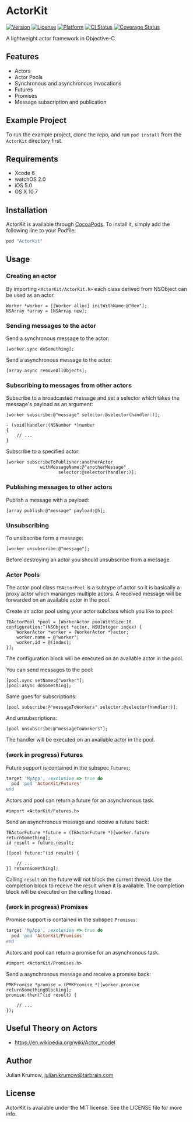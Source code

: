 # ActorKit

[![Version](https://img.shields.io/cocoapods/v/ActorKit.svg?style=flat)](http://cocoadocs.org/docsets/ActorKit)
[![License](https://img.shields.io/cocoapods/l/ActorKit.svg?style=flat)](http://cocoadocs.org/docsets/ActorKit)
[![Platform](https://img.shields.io/cocoapods/p/ActorKit.svg?style=flat)](http://cocoadocs.org/docsets/ActorKit)
[![CI Status](http://img.shields.io/travis/tarbrain/ActorKit.svg?style=flat)](https://travis-ci.org/tarbrain/ActorKit)
[![Coverage Status](https://img.shields.io/coveralls/tarbrain/ActorKit/master.svg?style=flat)](https://coveralls.io/r/tarbrain/ActorKit)

A lightweight actor framework in Objective-C.

## Features

* Actors
* Actor Pools
* Synchronous and asynchronous invocations
* Futures
* Promises
* Message subscription and publication

## Example Project

To run the example project, clone the repo, and run `pod install` from the `ActorKit` directory first.

## Requirements

* Xcode 6
* watchOS 2.0
* iOS 5.0
* OS X 10.7

## Installation

ActorKit is available through [CocoaPods](http://cocoapods.org). To install
it, simply add the following line to your Podfile:

```ruby
pod "ActorKit"
```

## Usage


### Creating an actor

By importing `<ActorKit/ActorKit.h>` each class derived from NSObject can be used as an actor.

```objc
Worker *worker = [[Worker alloc] initWithName:@"Bee"];
NSArray *array = [NSArray new];
```

### Sending messages to the actor

Send a synchronous message to the actor:

```objc
[worker.sync doSomething];
```

Send a asynchronous message to the actor:

```objc
[array.async removeAllObjects];
```

### Subscribing to messages from other actors

Subscribe to a broadcasted message and set a selector which takes the message's payload as an argument:

```objc
[worker subscribe:@"message" selector:@selector(handler:)];

- (void)handler:(NSNumber *)number
{
    // ...
}
```

Subscribe to a specified actor:

```objc
[worker subscribeToPublisher:anotherActor
             withMessageName:@"anotherMessage"
                    selector:@selector(handler:)];
```

### Publishing messages to other actors

Publish a message with a payload:

```objc
[array publish:@"message" payload:@5];
```

### Unsubscribing

To unsibscribe form a message:

```objc
[worker unsubscribe:@"message"];
```

Before destroying an actor you should unsubscribe from a message.

### Actor Pools

The actor pool class `TBActorPool` is a subtype of actor so it is basically a proxy actor which mananges multiple actors. A received message will be forwarded on an available actor in the pool.

Create an actor pool using your actor subclass which you like to pool:

```objc
TBActorPool *pool = [WorkerActor poolWithSize:10 configuration:^(NSObject *actor, NSUInteger index) {
    WorkerActor *worker = (WorkerActor *)actor;
    worker.name = @"worker";
    worker.id = @(index);
}];
```

The configuration block will be executed on an available actor in the pool.

You can send messages to the pool:

```objc
[pool.sync setName:@"worker"];
[pool.async doSomething];
```

Same goes for subscriptions:

```objc
[pool subscribe:@"messageToWorkers" selector:@selector(handler:)];
```

And unsubscriptions:
```objc
[pool unsubscribe:@"messageToWorkers"];
```

The handler will be executed on an available actor in the pool.

### (work in progress) Futures

Future support is contained in the subspec `Futures`:

```ruby
target 'MyApp', :exclusive => true do
  pod 'pod 'ActorKit/Futures'
end
```

Actors and pool can return a future for an asynchronous task.

```objc
#import <ActorKit/Futures.h>
```

Send an asynchronous message and receive a future back:

```objc
TBActorFuture *future = (TBActorFuture *)[worker.future returnSomething];
id result = future.result;
```

```objc
[[pool future:^(id result) {
    
    // ...
}] returnSomething];
```

Calling `result` on the future will not block the current thread. Use the completion block to receive the result when it is available. The completion block will be executed on the calling thread.

### (work in progress) Promises

Promise support is contained in the subspec `Promises`:

```ruby
target 'MyApp', :exclusive => true do
  pod 'pod 'ActorKit/Promises'
end
```

Actors and pool can return a promise for an asynchronous task.

```objc
#import <ActorKit/Promises.h>
```

Send a asynchronous message and receive a promise back:

```objc
PMKPromise *promise = (PMKPromise *)[worker.promise returnSomethingBlocking];
promise.then(^(id result) {
    
    // ...
});
```

## Useful Theory on Actors

- https://en.wikipedia.org/wiki/Actor_model

## Author

Julian Krumow, julian.krumow@tarbrain.com

## License

ActorKit is available under the MIT license. See the LICENSE file for more info.
